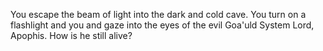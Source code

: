 You escape the beam of light into the dark and cold cave. You turn on a flashlight and you and gaze into the eyes of the evil Goa'uld System Lord, Apophis. How is he still alive?